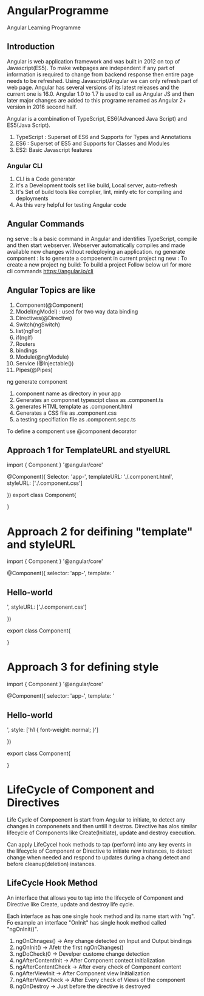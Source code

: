 # AngularProgramme
Angular Learning Programme

## Introduction
Angular is web application framework and was built in 2012 on top of Javascript(ES5). To make webpages are independent if any part of information is required to change from backend response then entire page needs to be refreshed. Using Javascript/Angular we can only refresh part of web page. 
Angular has several versions of its latest releases and the current one is 16.0. 
Angular 1.0 to 1.7 is used to call as Angular JS and then later major changes are added to this programe renamed as Angular 2+ version in 2016 second half.

Angular is a combination of TypeScript, ES6(Advanced Java Script) and ES5(Java Script).
1. TypeScript : Superset of ES6 and Supports for Types and Annotations
2. ES6 : Superset of ES5 and Supports for Classes and Modules
3. ES2: Basic Javascript features

### Angular CLI
1. CLI is a Code generator
2. it's a Development tools set like build, Local server, auto-refresh
3. It's Set of build tools like complier, lint, minfy etc for compiling and deployments
4.  As this very helpful for testing Angular code
## Angular Commands
ng serve :  Is a basic command in Angular and identifies TypeScript, compile and then start webserver. Webserver automatically compiles and made available new changes without redeploying an application.
ng generate component <compoenent-name>: Is to generate a compoenent in current project
ng new <project-name> : To create a new project
ng build: To build a project
Follow below url for more cli commands
https://angular.io/cli

## Angular Topics are like
1. Component(@Component)
2. Model(ngModel) : used for two way data binding
3. Directives(@Directive)
4. Switch(ngSwitch)
5. list(ngFor)
6. if(ngIf)
7. Routers
8. bindings
9. Module(@ngModule)
10. Service (@Injectable())
11. Pipes(@Pipes)

ng generate component <component-name> 
 
1. component name as directory in your app
2. Generates an componnet typescipt class as <component-name>.component.ts
3. generates HTML template as <component-name>.component.html
4. Generates a CSS file as <component-name>.component.css
5. a testing specifiation file as <component-name>.component.sepc.ts

To define a component use @component decorator

Approach 1 for TemplateURL and styelURL
-----------------------
import { Component } '@angular/core'

@Component({
   Selector: 'app-<component-name>',
   templateURL: './<component-name>.component.html',
   styleURL: ['./<component-name>.component.css']

})
export class <component-name>Component{

}


Approach 2 for deifining "template" and styleURL
==================================
import { Component } '@angular/core'

@Component({
   selector: 'app-<component-name>',
   template: '<h2>Hello-world</h2>',
   styleURL: ['./<component-name>.component.css']

})

export class <component-name>Component{

}

Approach 3 for defining style
=============================
import { Component } '@angular/core'

@Component({
   selector: 'app-<component-name>',
   template: '<h2>Hello-world</h2>',
   style: ['h1 { font-weight: normal; }']

})

export class <component-name>Component{

}

LifeCycle of Component and Directives
=====================================
Life Cycle of Compoenent is start from Angular to initiate, to detect any changes in componenets and then untill it destros. Directive has alos similar lifecycle of Components like Create(Initiate), update and destroy execution.

Can apply LifeCycel hook methods to tap (perform) into any key events in the lifecycle of Component or Directive to initiate new instances, to detect change when needed and respond to updates during a chang detect and before cleanup(deletion) instances. 

LifeCycle Hook Method
---------------------
An interface that allows you to tap into the lifecycle of Component and Directive like Create, update and destroy life cycle.

Each interface as has one single hook method and its name start with "ng". Fo example an interface "OnInit" has single hook method called "ngOnInit()".

1. ngOnChnages()  		-> Any change detected on Input and Output bindings
2. ngOnInit()    		-> Afetr the first ngOnChanges()
3. ngDoCheck(0   		-> Develper custome change detection
4. ngAfterContentInit 	-> After Component contect initialization
5. ngAfterContentCheck  -> After every check of Component content
6. ngAfterViewInit      -> After Component view Initialization
7. ngAfterViewCheck     -> After Every check of Views of the component
8. ngOnDestroy   		-> Just before the directive is destroyed
